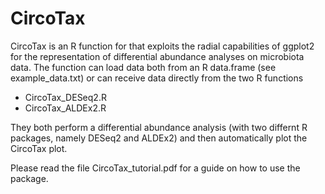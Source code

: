 # CircoTax
CircoTax is an R function for that exploits the radial capabilities of ggplot2 for the representation of differential abundance analyses on microbiota data.
The function can load data both from an R data.frame (see example_data.txt) or can receive data directly from the two R functions
- CircoTax_DESeq2.R
- CircoTax_ALDEx2.R

They both perform a differential abundance analysis (with two differnt R packages, namely DESeq2 and ALDEx2) and then automatically plot the CircoTax plot.

Please read the file CircoTax_tutorial.pdf for a guide on how to use the package.
